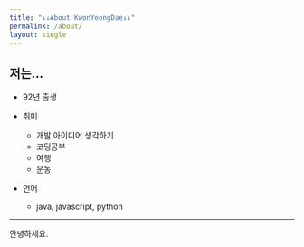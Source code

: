 ```yaml
---
title: "↓↓About KwonYeongDae↓↓"
permalink: /about/
layout: single
---
```


## 저는...
- 92년 출생 

- 취미
    + 개발 아이디어 생각하기
    + 코딩공부
    + 여행
    + 운동

- 언어
    + java, javascript, python
<hr>

안녕하세요. 